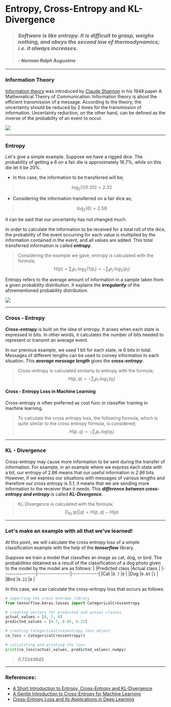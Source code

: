 # Entropy, Cross-Entropy and KL-Divergence

>### *Software is like entropy. It is difficult to grasp, weighs nothing, and obeys the second law of thermodynamics; i.e. it always increases.*
>#### *- Norman Ralph Augustine*

---
### Information Theory

[Information theory](https://en.wikipedia.org/wiki/Information_theory) was introduced by [Claude Shannon](https://en.wikipedia.org/wiki/Claude_Shannon) in his 1948 paper A Mathematical Theory of Communication. Information theory is about the efficient transmission of a message. According to the theory, the uncertainty should be reduced by 2 times for the transmission of information. Uncertainty reduction, on the other hand, can be defined as the inverse of the probability of an event to occur.


![](https://pbs.twimg.com/media/Dd9t3sBVAAISChi.jpg)

---

### Entropy

Let's give a simple example. Suppose we have a rigged dice. The probability of getting a 6 on a fair die is approximately 16.7%, while on this die let it be 20%.

* In this case, the information to be transferred will be; 
>$$ \log_2(1/0.20)=2.32 $$ 

* Considering the information transferred on a fair dice as;
>$$ \log_2(6)=2.58 $$ 

It can be said that our uncertainty has not changed much.

In order to calculate the information to be received for a total roll of the dice, the probability of the event occurring for each value is multiplied by the information contained in the event, and all values are added. This total transferred information is called ***entropy***.

>Considering the example we gave, entropy is calculated with the formula;
$$ H(p) = \sum_ip_i.log_2(1/p_i) = -\sum_ip_i.log_2(p_i) $$

Entropy refers to the average amount of information in a sample taken from a given probability distribution. It explains the ***irregularity*** of the aforementioned probability distribution.

![](https://miro.medium.com/max/2358/1*i7cfMirN2WpaJhYZa1a1Mg.png)

---
### Cross - Entropy

***Cross-entropy*** is built on the idea of entropy. It arises when each state is expressed in bits.  In other words, it calculates the number of bits needed to represent or transmit an average event.


In our previous example, we used 1 bit for each state, ie 6 bits in total. Messages of different lengths can be used to convey information to each situation. This ***average message length*** gives the ***cross-entropy***.

> Cross-entropy is calculated similarly to entropy with the formula;
$$ H(p, q) = -\sum_ip_i.log_2(q_i) $$

#### Cross - Entropy Loss in Machine Learning

Cross-entropy is often preferred as cost func in classifier training in machine learning.

> To calculate the cross entropy loss, the following formula, which is quite similar to the cross entropy formula, is considered;
> $$ H(p, q) = -\sum_ip_i.log(q_i) $$

---

### KL - Divergence

Cross-entropy may cause more information to be sent during the transfer of information. For example, in an example where we express each state with a bit, our entropy of 2.86 means that our useful information is *2.86* bits. However, if we express our situations with messages of various lengths and therefore our cross entropy is *5.1*, it means that we are sending more information to the receiver than it needs. This ***difference between cross-entropy and entropy*** is called ***KL-Divergence***.

> KL-Divergence is calculated with the formula;
$$D_{KL}(p||q) = H(p, q) - H(p)  $$

---
### Let's make an example with all that we've learned!
At this point, we will calculate the cross entropy loss of a simple classification example with the help of the ***tensorflow*** library.

Suppose we train a model that classifies an image as cat, dog, or bird. The probabilities obtained as a result of the classification of a dog photo given to the model by the model are as follows:
|                |Predicted class |Actual class |
|----------------|----------------|-------------|
|Cat      		 |`0.7`           |`0`          |
|Dog             |`0.85`          |`1`          |
|Bird            |`0.22`          |`0`          |

In this case, we can calculate the cross-entropy loss that occurs as follows:
```python
# importing the cross entropy library
from tensorflow.keras.losses import CategoricalCrossentropy
```
```python
# creating vectors for predicted and actual classes
actual_values = [0, 1, 0]
predicted_values = [0.7, 0.85, 0.22]
```
```python
# creating CategoricalCrossentropy loss object
ce_loss = CategoricalCrossentropy()
```
```python
# calculating and printing the loss
print(ce_loss(actual_values, predicted_values).numpy)
```
> 0.73349845

---

### References:

* [A Short Introduction to Entropy, Cross-Entropy and KL-Divergence](https://www.youtube.com/watch?v=ErfnhcEV1O8)
* [A Gentle Introduction to Cross-Entropy for Machine Learning](https://machinelearningmastery.com/cross-entropy-for-machine-learning/)
* [Cross-Entropy Loss and Its Applications in Deep Learning](https://neptune.ai/blog/cross-entropy-loss-and-its-applications-in-deep-learning)